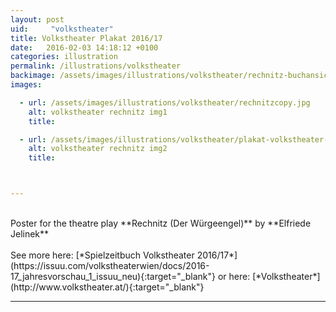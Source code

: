 ```yaml
---
layout: post
uid:     "volkstheater"
title: Volkstheater Plakat 2016/17
date:   2016-02-03 14:18:12 +0100
categories: illustration
permalink: /illustrations/volkstheater
backimage: /assets/images/illustrations/volkstheater/rechnitz-buchansicht.jpg
images:

  - url: /assets/images/illustrations/volkstheater/rechnitzcopy.jpg
    alt: volkstheater rechnitz img1
    title:

  - url: /assets/images/illustrations/volkstheater/plakat-volkstheater-rechnitz.jpg
    alt: volkstheater rechnitz img2
    title:



---
```

<br>
Poster for the theatre play **Rechnitz (Der Würgeengel)** by **Elfriede Jelinek**
<br>
<br>
See more here:
  [*Spielzeitbuch Volkstheater 2016/17*](https://issuu.com/volkstheaterwien/docs/2016-17_jahresvorschau_1_issuu_neu){:target="_blank"}
or here:
[*Volkstheater*](http://www.volkstheater.at/){:target="_blank"}

---
